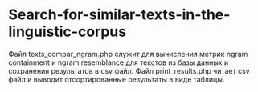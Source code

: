 # Search-for-similar-texts-in-the-linguistic-corpus
Файл texts_compar_ngram.php служит для вычисления метрик ngram containment и ngram resemblance для текстов из базы данных и сохранения результатов в csv файл.
Файл print_results.php читает csv файл и выводит отсортированные результаты в виде таблицы. 

